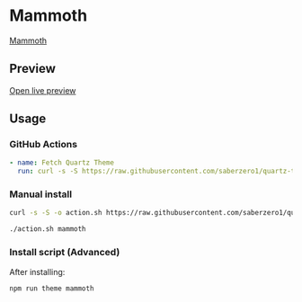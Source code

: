 # Mammoth

[Mammoth](https://github.com/wittionary)

## Preview

[Open live preview](https://quartz-themes.github.io/mammoth/)

## Usage

### GitHub Actions

```yaml
- name: Fetch Quartz Theme
  run: curl -s -S https://raw.githubusercontent.com/saberzero1/quartz-themes/master/action.sh | bash -s -- mammoth
```

### Manual install

```bash
curl -s -S -o action.sh https://raw.githubusercontent.com/saberzero1/quartz-themes/master/action.sh

./action.sh mammoth
```

### Install script (Advanced)

After installing:

```bash
npm run theme mammoth
```
